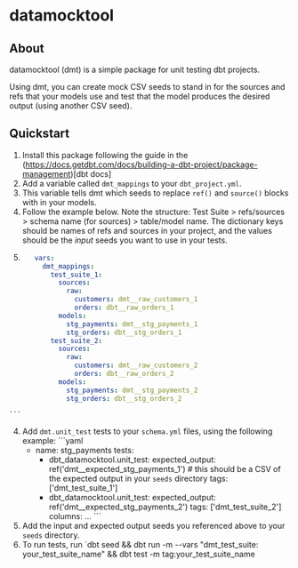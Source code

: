 # datamocktool

## About
datamocktool (dmt) is a simple package for unit testing dbt projects.

Using dmt, you can create mock CSV seeds to stand in for the sources and refs that your models use
and test that the model produces the desired output (using another CSV seed).

## Quickstart
1. Install this package following the guide in the (https://docs.getdbt.com/docs/building-a-dbt-project/package-management)[dbt docs]
2. Add a variable called `dmt_mappings` to your `dbt_project.yml`. 
  1. This variable tells dmt which seeds to replace `ref()` and `source()` blocks with in your models.
  2. Follow the example below. Note the structure: Test Suite > refs/sources > schema name (for sources) > table/model name. The dictionary keys should be names of refs and sources in your project, and the values should be the _input_ seeds you want to use in your tests.
  3. ```yaml
        vars:
          dmt_mappings:
            test_suite_1:
              sources:
                raw:
                  customers: dmt__raw_customers_1
                  orders: dbt__raw_orders_1
              models:
                stg_payments: dmt__stg_payments_1
                stg_orders: dbt__stg_orders_1
            test_suite_2:
              sources:
                raw:
                  customers: dmt__raw_customers_2
                  orders: dbt__raw_orders_2
              models:
                stg_payments: dmt__stg_payments_2
                stg_orders: dbt__stg_orders_2
    ```
  4. Add `dmt.unit_test` tests to your `schema.yml` files, using the following example:
    ```yaml
        - name: stg_payments
          tests:
            - dbt_datamocktool.unit_test:
                expected_output: ref('dmt__expected_stg_payments_1') # this should be a CSV of the expected output in your `seeds` directory
                tags: ['dmt_test_suite_1']
            - dbt_datamocktool.unit_test:
                expected_output: ref('dmt__expected_stg_payments_2')
                tags: ['dmt_test_suite_2']
          columns:
            ...
    ```
  5. Add the input and expected output seeds you referenced above to your `seeds` directory.
  6. To run tests, run `dbt seed && dbt run -m <YOUR MODELS TO TEST> --vars "dmt_test_suite: your_test_suite_name" && dbt test -m tag:your_test_suite_name

        